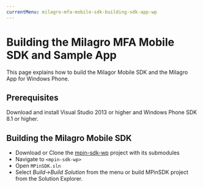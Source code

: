 ```yaml
---
currentMenu: milagro-mfa-mobile-sdk-building-sdk-app-wp
---
```


# Building the Milagro MFA Mobile SDK and Sample App

This page explains how to build the Milagor Mobile SDK and the Milagro App for Windows Phone.

## Prerequisites

Download and install Visual Studio 2013 or higher and Windows Phone SDK 8.1 or higher.

## Building the Milagro Mobile SDK

- Download or Clone the <a href="https://github.com/miracl/mpin-sdk-wp">mpin-sdk-wp</a> project with its submodules
- Navigate to `<mpin-sdk-wp>`
-	Open `MPinSDK.sln`
- Select *Build-&gt;Build Solution* from the menu or build MPinSDK project from the Solution Explorer.
